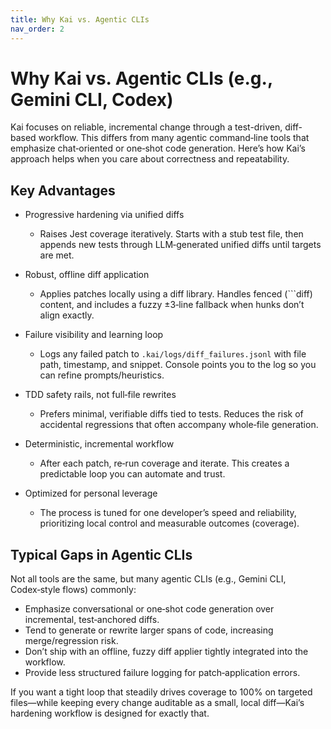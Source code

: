 ```yaml
---
title: Why Kai vs. Agentic CLIs
nav_order: 2
---
```


# Why Kai vs. Agentic CLIs (e.g., Gemini CLI, Codex)

Kai focuses on reliable, incremental change through a test-driven, diff-based workflow. This differs from many agentic command‑line tools that emphasize chat‑oriented or one‑shot code generation. Here’s how Kai’s approach helps when you care about correctness and repeatability.

## Key Advantages

- Progressive hardening via unified diffs
  - Raises Jest coverage iteratively. Starts with a stub test file, then appends new tests through LLM‑generated unified diffs until targets are met.

- Robust, offline diff application
  - Applies patches locally using a diff library. Handles fenced (```diff) content, and includes a fuzzy ±3‑line fallback when hunks don’t align exactly.

- Failure visibility and learning loop
  - Logs any failed patch to `.kai/logs/diff_failures.jsonl` with file path, timestamp, and snippet. Console points you to the log so you can refine prompts/heuristics.

- TDD safety rails, not full‑file rewrites
  - Prefers minimal, verifiable diffs tied to tests. Reduces the risk of accidental regressions that often accompany whole‑file generation.

- Deterministic, incremental workflow
  - After each patch, re‑run coverage and iterate. This creates a predictable loop you can automate and trust.

- Optimized for personal leverage
  - The process is tuned for one developer’s speed and reliability, prioritizing local control and measurable outcomes (coverage).

## Typical Gaps in Agentic CLIs

Not all tools are the same, but many agentic CLIs (e.g., Gemini CLI, Codex‑style flows) commonly:

- Emphasize conversational or one‑shot code generation over incremental, test‑anchored diffs.
- Tend to generate or rewrite larger spans of code, increasing merge/regression risk.
- Don’t ship with an offline, fuzzy diff applier tightly integrated into the workflow.
- Provide less structured failure logging for patch‑application errors.

If you want a tight loop that steadily drives coverage to 100% on targeted files—while keeping every change auditable as a small, local diff—Kai’s hardening workflow is designed for exactly that.
